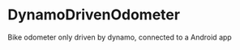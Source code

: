 DynamoDrivenOdometer
====================

Bike odometer only driven by dynamo, connected to a Android app
